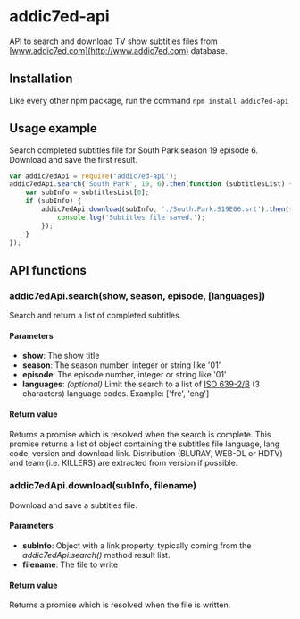 addic7ed-api
============

API to search and download TV show subtitles files from [www.addic7ed.com](http://www.addic7ed.com) database.


Installation
------------

Like every other npm package, run the command
`npm install addic7ed-api`


Usage example
-------------

Search completed subtitles file for South Park season 19 episode 6.
Download and save the first result.

```javascript
var addic7edApi = require('addic7ed-api');
addic7edApi.search('South Park', 19, 6).then(function (subtitlesList) {
    var subInfo = subtitlesList[0];
    if (subInfo) {
        addic7edApi.download(subInfo, './South.Park.S19E06.srt').then(function () {
            console.log('Subtitles file saved.');
        });
    }
});
```


API functions
-------------

### addic7edApi.search(show, season, episode, [languages])

Search and return a list of completed subtitles.

#### Parameters

+ **show**: The show title
+ **season**: The season number, integer or string like '01'
+ **episode**: The episode number, integer or string like '01'
+ **languages**: _(optional)_ Limit the search to a list of [ISO 639-2/B](https://en.wikipedia.org/wiki/List_of_ISO_639-2_codes) (3 characters) language codes.
Example: ['fre', 'eng']

#### Return value

Returns a promise which is resolved when the search is complete. This promise returns a list of object containing the subtitles file language, lang code, version and
download link. Distribution (BLURAY, WEB-DL or HDTV) and team (i.e. KILLERS) are extracted from version if possible.


### addic7edApi.download(subInfo, filename)

Download and save a subtitles file.

#### Parameters

+ **subInfo**: Object with a link property, typically coming from the _addic7edApi.search()_ method result list.
+ **filename**: The file to write

#### Return value

Returns a promise which is resolved when the file is written.

